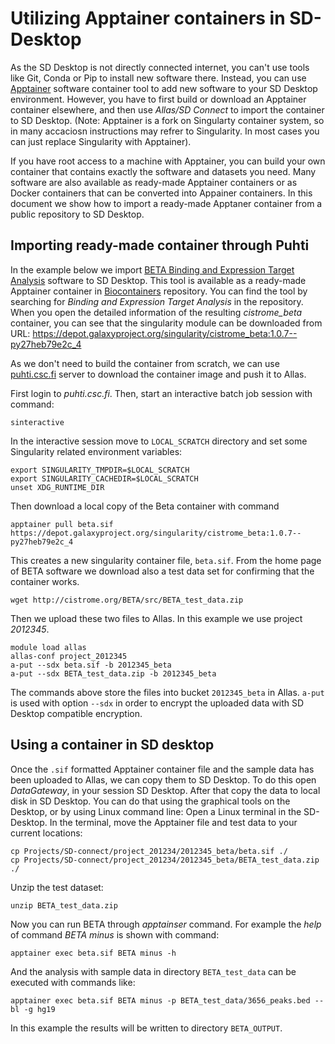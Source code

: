 # Utilizing Apptainer containers in SD-Desktop

As the SD Desktop is not directly connected internet, you can't use tools like Git, Conda or Pip to install new software there.
Instead, you can use [Apptainer](https://apptainer.org/docs/user/latest/introduction.html) software container tool to add new software to your SD Desktop environment. However, you have to first build or download an Apptainer container elsewhere, and then use _Allas/SD Connect_ to import the container to SD Desktop.
(Note: Apptainer is a fork on Singularty container system, so in many accaciosn instructions may refrer to Singularity. In most cases you can just replace Singularity with Apptainer).


If you have root access to a machine with Apptainer, you can build your own container that contains exactly the software and
datasets you need. Many software are also available as ready-made Apptainer containers or as Docker containers that can be converted into
Appainer containers. In this document we show how to import a ready-made Apptaner container from a public repository to SD Desktop.


## Importing ready-made container through Puhti


In the example below we import [BETA Binding and Expression Target Analysis](https://cistrome.org/BETA/index.html) software to SD Desktop.
This tool is available as a ready-made Apptainer container in [Biocontainers](https://biocontainers.pro/registry) repository. You can find the tool
by searching for _Binding and Expression Target Analysis_ in the repository. When you open the detailed information of the resulting _cistrome_beta_ container, 
you can see that the singularity module can be downloaded from URL: <https://depot.galaxyproject.org/singularity/cistrome_beta:1.0.7--py27heb79e2c_4>

As we don't need to build the container from scratch, we can use [puhti.csc.fi](../../computing/index.md) server to download the container
image and push it to Allas.

First login to _puhti.csc.fi_. Then, start an interactive batch job session with command:

```text
sinteractive
```

In the interactive session move to `LOCAL_SCRATCH` directory and set some Singularity related environment variables:

```text
export SINGULARITY_TMPDIR=$LOCAL_SCRATCH
export SINGULARITY_CACHEDIR=$LOCAL_SCRATCH
unset XDG_RUNTIME_DIR
```

Then download a local copy of the Beta container with command

```text
apptainer pull beta.sif https://depot.galaxyproject.org/singularity/cistrome_beta:1.0.7--py27heb79e2c_4
```

This creates a new singularity container file, `beta.sif`. From the home page of BETA software 
we download also a test data set for confirming that the container works.

```text
wget http://cistrome.org/BETA/src/BETA_test_data.zip
```

Then we upload these two files to Allas. In this example we use project _2012345_.

```text
module load allas
allas-conf project_2012345
a-put --sdx beta.sif -b 2012345_beta
a-put --sdx BETA_test_data.zip -b 2012345_beta
```

The commands above store the files into bucket `2012345_beta` in Allas. `a-put` is used with option `--sdx` in order to encrypt the uploaded data with SD Desktop compatible encryption. 

## Using a container in SD desktop

Once the `.sif` formatted Apptainer container file and the sample data has been uploaded to Allas, we can copy 
them to SD Desktop. To do this open _DataGateway_, in your session SD Desktop. After that copy the data to local disk in SD Desktop.
You can do that using the graphical tools on the Desktop, or by using Linux command line: Open a Linux terminal in the SD-Desktop. In the terminal, move the Apptainer file and test data to your current locations:

```text
cp Projects/SD-connect/project_201234/2012345_beta/beta.sif ./
cp Projects/SD-connect/project_201234/2012345_beta/BETA_test_data.zip ./
```

Unzip the test dataset:

```text 
unzip BETA_test_data.zip
```

Now you can run BETA through _apptainser_ command. 
For example the _help_ of command _BETA minus_ is shown with command:

```text
apptainer exec beta.sif BETA minus -h
```

And the analysis with sample data in directory `BETA_test_data` can
be executed with commands like:

```text
apptainer exec beta.sif BETA minus -p BETA_test_data/3656_peaks.bed --bl -g hg19
```

In this example the results will be written to directory `BETA_OUTPUT`. 







